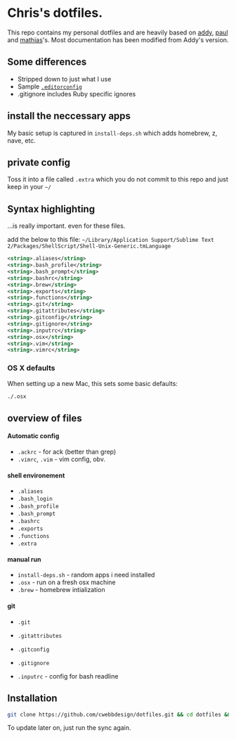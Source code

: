 # Chris's dotfiles.

This repo contains my personal dotfiles and are heavily based on [addy](https://github.com/addyosmani/dotfiles), [paul](https://github.com/paulirish/dotfiles/) and [mathias](https://github.com/mathiasbynens/dotfiles/)'s. Most documentation has been modified from Addy's version.

## Some differences
- Stripped down to just what I use
- Sample [`.editorconfig`](http://editorconfig.org/)
- .gitignore includes Ruby specific ignores

## install the neccessary apps

My basic setup is captured in `install-deps.sh` which adds homebrew, z, nave, etc.

## private config

Toss it into a file called `.extra` which you do not commit to this repo and just keep in your `~/`


## Syntax highlighting

…is really important. even for these files.

add the below to this file: `~/Library/Application Support/Sublime Text 2/Packages/ShellScript/Shell-Unix-Generic.tmLanguage`

```xml
<string>.aliases</string>
<string>.bash_profile</string>
<string>.bash_prompt</string>
<string>.bashrc</string>
<string>.brew</string>
<string>.exports</string>
<string>.functions</string>
<string>.git</string>
<string>.gitattributes</string>
<string>.gitconfig</string>
<string>.gitignore</string>
<string>.inputrc</string>
<string>.osx</string>
<string>.vim</string>
<string>.vimrc</string>
```

### OS X defaults

When setting up a new Mac, this sets some basic defaults:

```bash
./.osx
```

## overview of files

####  Automatic config
* `.ackrc` - for ack (better than grep)
* `.vimrc`, `.vim` - vim config, obv.

#### shell environement
* `.aliases`
* `.bash_login`
* `.bash_profile`
* `.bash_prompt`
* `.bashrc`
* `.exports`
* `.functions`
* `.extra`

#### manual run
* `install-deps.sh` - random apps i need installed
* `.osx` - run on a fresh osx machine
* `.brew` - homebrew intialization

#### git
* `.git`
* `.gitattributes`
* `.gitconfig`
* `.gitignore`

* `.inputrc` - config for bash readline


## Installation

```bash
git clone https://github.com/cwebbdesign/dotfiles.git && cd dotfiles && ./sync.sh
```

To update later on, just run the sync again.
